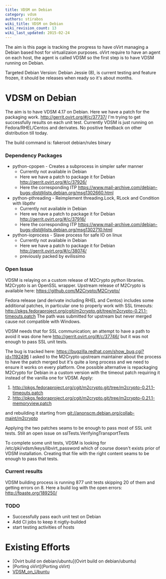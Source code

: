 ```yaml
---
title: VDSM on Debian
category: vdsm
authors: stirabos
wiki_title: VDSM on Debian
wiki_revision_count: 13
wiki_last_updated: 2015-02-24
---
```


The aim is this page is tracking the progress to have oVirt managing a Debian based host for virtualizaion purposes. oVirt require to have an agent on each host, the agent is called VDSM so the first step is to have VDSM running on Debian.

Targeted Debian Version: Debian Jessie (8), is current testing and feature frozen, it should be releases when ready so it's about months.

# VDSM on Debian

The aim is to have VDSM 4.17 on Debian. Here we have a patch for the packaging work. <http://gerrit.ovirt.org/#/c/37737/> I'm trying to get successfully results on each unit test. Currently VDSM is just running on Fedora/RHEL/Centos and derivates. No positive feedback on other distribution till today.

The build command is: fakeroot debian/rules binary

### Dependency Packages

*   python-cpopen - Creates a subprocess in simpler safer manner
    -   Currently not available in Debian
    -   Here we have a patch to package it for Debian <http://gerrit.ovirt.org/#/c/37926/>
    -   Here the corresponding ITP <https://www.mail-archive.com/debian-bugs-dist@lists.debian.org/msg1302660.html>
*   python-pthreading - Reimplement threading.Lock, RLock and Condition with libpthr
    -   Currently not available in Debian
    -   Here we have a patch to package it for Debian <http://gerrit.ovirt.org/#/c/37916/>
    -   Here the corresponding ITP <https://www.mail-archive.com/debian-bugs-dist@lists.debian.org/msg1302710.html>
*   python-ioprocess - Slave process for safe IO on linux
    -   Currently not available in Debian
    -   Here we have a patch to package it for Debian <http://gerrit.ovirt.org/#/c/38074/>
    -   previously packed by evilissimo

### Open Issue

VDSM is relaying on a custom release of M2Crypto python libraries. M2Crypto is an OpenSSL wrapper. Upstream release of M2Crypto is available here: <https://github.com/M2Crypto/M2Crypto/>

Fedora release (and derivate including RHEL and Centos) includes some additional patches, in particular one to properly work with SSL timeouts: <http://pkgs.fedoraproject.org/cgit/m2crypto.git/tree/m2crypto-0.21.1-timeouts.patch> The path was submitted for upstream but never merged cause not compatible with Windows.

VDSM needs that for SSL communication; an attempt to have a path to avoid it was done here <http://gerrit.ovirt.org/#/c/37746/> but it was not enough to pass SSL unit tests.

The bug is tracked here: <https://bugzilla.redhat.com/show_bug.cgi?id=1192496> I asked to the M2Crypto upstream maintainer about the process to have the patch merged but it's quite a long process and we need to ensure it works on every platform. One possible alternative is repackaging M2Crypto for Debian in a custom version with the timeout patch requiring it instead of the vanilla one for VDSM. Apply:

1.  <http://pkgs.fedoraproject.org/cgit/m2crypto.git/tree/m2crypto-0.21.1-timeouts.patch>
2.  <http://pkgs.fedoraproject.org/cgit/m2crypto.git/tree/m2crypto-0.21.1-memoryview.patch>

and rebuilding it starting from <git://anonscm.debian.org/collab-maint/m2crypto>

Applying the two patches seams to be enough to pass most of SSL unit tests. Still an open issue on sslTests.VerifyingTransportTests

To complete some unit tests, VDSM is looking for /etc/pki/vdsm/keys/libvirt_password which of course doesn't exists prior of VDSM installation. Creating that file with the right content seams to be enough to pass that tests.

### Current results

VDSM building process is running 877 unit tests skipping 20 of them and getting errors on 8. Here a build log with the open errors: <http://fpaste.org/189250/>

### TODO

*   Successfully pass each unit test on Debian
*   Add CI jobs to keep it nigtly-builded
*   start testing activities of hosts

# Existing Efforts

*   [Ovirt build on debian/ubuntu](Ovirt build on debian/ubuntu)
*   [Porting oVirt](Porting oVirt)
*   [VDSM_on_Ubuntu](VDSM_on_Ubuntu)
